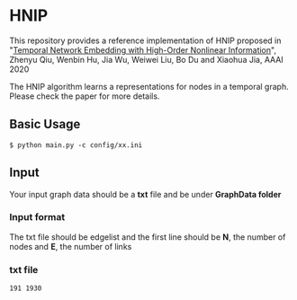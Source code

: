 # HNIP
This repository provides a reference implementation of HNIP proposed in "[Temporal Network Embedding with High-Order Nonlinear Information](https://aaai.org/Papers/AAAI/2020GB/AAAI-QiuZ.6746.pdf)", Zhenyu Qiu, Wenbin Hu, Jia Wu, Weiwei Liu, Bo Du and Xiaohua Jia, AAAI 2020

The HNIP algorithm learns a representations for nodes in a temporal graph.
Please check the paper for more details.

## Basic Usage
`
$ python main.py -c config/xx.ini
`

## Input
Your input graph data should be a **txt** file and be under **GraphData folder**

### Input format
The txt file should be edgelist and the first line should be **N**, the number of nodes
and **E**, the number of links

### txt file  
`
191 1930
`

